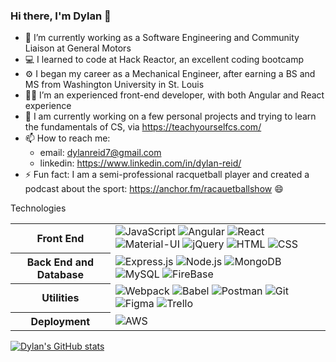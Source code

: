 ### Hi there, I'm Dylan 👋

<!--
**dylanreid7/dylanreid7** is a ✨ _special_ ✨ repository because its `README.md` (this file) appears on your GitHub profile.

Here are some ideas to get you started:

- 🔭 I’m currently working on ...
- 🌱 I’m currently learning ...
- 👯 I’m looking to collaborate on ...
- 🤔 I’m looking for help with ...
- 💬 Ask me about ...
- 📫 How to reach me: ...
- 😄 Pronouns: ...
- ⚡ Fun fact: ...
-->

- 🔭 I’m currently working as a Software Engineering and Community Liaison at General Motors
- 💻 I learned to code at Hack Reactor, an excellent coding bootcamp
- ⚙️  I began my career as a Mechanical Engineer, after earning a BS and MS from Washington University in St. Louis
- 👨‍🎨 I’m an experienced front-end developer, with both Angular and React experience
- 🌱 I am currently working on a few personal projects and trying to learn the fundamentals of CS, via https://teachyourselfcs.com/
- 📫 How to reach me:
     - email: dylanreid7@gmail.com
     - linkedin: https://www.linkedin.com/in/dylan-reid/
- ⚡ Fun fact: I am a semi-professional racquetball player and created a podcast about the sport: https://anchor.fm/racauetballshow 😄

Technologies
<table>
  <tbody>
    <tr>
      <th>Front End</th>
      <td>
        <img alt="JavaScript" src="https://img.shields.io/badge/javascript%20-%23323330.svg?&style=for-the-badge&logo=javascript&logoColor=%23F7DF1E" />
        <img alt="Angular" src="https://img.shields.io/badge/Angular-DD0031?style=for-the-badge&logo=angular&logoColor=white" />
        <img alt="React" src="https://img.shields.io/badge/react%20-%2320232a.svg?&style=for-the-badge&logo=react&logoColor=%2361DAFB" />
        <img alt="Material-UI" src="https://img.shields.io/badge/-Material--UI-%230081CB?&style=for-the-badge&logo=material-ui&logoColor=white" />
        <img alt="jQuery" src="https://img.shields.io/badge/jquery%20-%23323330.svg?&style=for-the-badge&logo=jquery&logoColor=%0769AD">
        <img alt="HTML" src="https://img.shields.io/badge/html5%20-%23E34F26.svg?&style=for-the-badge&logo=html5&logoColor=white" />
        <img alt="CSS" src="https://img.shields.io/badge/css3%20-%231572B6.svg?&style=for-the-badge&logo=css3&logoColor=white" />
      </td>
    </tr>
    <tr>
      <th>Back End and Database</th>
      <td>
        <img alt="Express.js" src="https://img.shields.io/badge/Express.js-000000?style=for-the-badge&logo=express&logoColor=white"/>
        <img alt="Node.js" src="https://img.shields.io/badge/node.js-%2343853D.svg?style=for-the-badge&logo=node-dot-js&logoColor=white"/>
        <img alt="MongoDB" src="https://img.shields.io/badge/mongodb%20-%23323330.svg?&style=for-the-badge&logo=mongodb&logoColor=%4DB33D"/>
        <img alt="MySQL" src="https://img.shields.io/badge/mysql%20-%23323330.svg?&style=for-the-badge&logo=mysql&logoColor=00758F"/>
        <img alt="FireBase" src="https://img.shields.io/badge/firebase%20-%23323330.svg?&style=for-the-badge&logo=firebase&logoColor=FFA611"/>
      </td>
    </tr>
    <tr>
      <th>Utilities</th>
      <td>
        <img alt="Webpack" src="https://img.shields.io/badge/webpack%20-%2320232a.svg?&style=for-the-badge&logo=webpack&logoColor=%2361DAFB" />
        <img alt="Babel" src="https://img.shields.io/badge/Babel-F9DC3e?style=for-the-badge&logo=babel&logoColor=black" />
        <img alt="Postman" src="https://img.shields.io/badge/Postman-FF6C37?style=for-the-badge&logo=postman&logoColor=red" />
        <img alt="Git" src="https://img.shields.io/badge/Git-F05032?style=for-the-badge&logo=git&logoColor=white" />
        <img alt="Figma" src="https://img.shields.io/badge/figma%20-%23323330.svg?&style=for-the-badge&logo=figma&logoColor=b67148" />
        <img alt="Trello" src="https://img.shields.io/badge/Trello-%23026AA7.svg?&style=for-the-badge&logo=Trello&logoColor=white"/>
      </td>
    </tr>
    <tr>
      <th>Deployment</th>
      <td>
        <img alt="AWS" src="https://img.shields.io/badge/Amazon_AWS-232F3E?style=for-the-badge&logo=amazon-aws&logoColor=white" />
      </td>
    </tr>
  </tbody>
</table>


[![Dylan's GitHub stats](https://github-readme-stats.vercel.app/api?username=dylanreid7&theme=solarized-light&show_icons=true)](https://github.com/dylanreid7/github-readme-stats)
